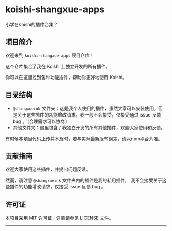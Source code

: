 # koishi-shangxue-apps

小学在koishi的插件合集？

## 项目简介

欢迎来到 `koishi-shangxue-apps` 项目仓库！

这个仓库集合了我在 Koishi 上独立开发的所有插件。

你可以在这里找到各种功能插件，帮助你更好地使用 Koishi。

## 目录结构

- `@shangxueink` 文件夹：这是我个人使用的插件，虽然大家可以安装使用，但是关于这些插件的功能增改请求，我一般不会接受，仅接受通过 issue 反馈 bug 。（合理需求可以协商）
- 其他文件夹：这里包含了我独立开发的所有其他插件，欢迎大家使用和反馈。

有时候本项目代码上传并不及时，若与实际最新版有误差，请以npm平台为准。

## 贡献指南

欢迎大家使用这些插件，并提出问题反馈。

然而，请注意 `@shangxueink` 文件夹内的插件是我的私用插件，
我不会接受关于这些插件的功能增改请求，仅接受 issue 反馈 bug 。

## 许可证

本项目采用 MIT 许可证，详情请参见 [LICENSE](./LICENSE) 文件。

---
